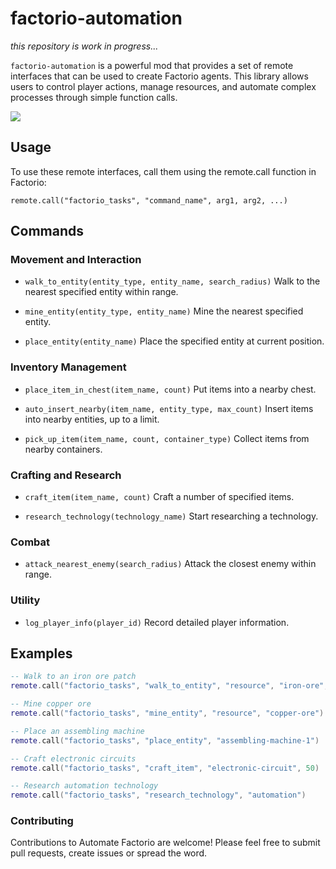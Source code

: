 # factorio-automation
<i>this repository is work in progress...</i>

```factorio-automation``` is a powerful mod that provides a set of remote interfaces that can be used to create Factorio agents. This library allows users to control player actions, manage resources, and automate complex processes through simple function calls.

<div>
    <img src="image.jpeg"/>
</div>

## Usage
To use these remote interfaces, call them using the remote.call function in Factorio:
```
remote.call("factorio_tasks", "command_name", arg1, arg2, ...)
```

## Commands

### Movement and Interaction
- `walk_to_entity(entity_type, entity_name, search_radius)`
  Walk to the nearest specified entity within range.

- `mine_entity(entity_type, entity_name)`
  Mine the nearest specified entity.

- `place_entity(entity_name)`
  Place the specified entity at current position.

### Inventory Management
- `place_item_in_chest(item_name, count)`
  Put items into a nearby chest.

- `auto_insert_nearby(item_name, entity_type, max_count)`
  Insert items into nearby entities, up to a limit.

- `pick_up_item(item_name, count, container_type)`
  Collect items from nearby containers.

### Crafting and Research
- `craft_item(item_name, count)`
  Craft a number of specified items.

- `research_technology(technology_name)`
  Start researching a technology.

### Combat
- `attack_nearest_enemy(search_radius)`
  Attack the closest enemy within range.

### Utility
- `log_player_info(player_id)`
  Record detailed player information.

## Examples
```lua
-- Walk to an iron ore patch
remote.call("factorio_tasks", "walk_to_entity", "resource", "iron-ore", 50)

-- Mine copper ore
remote.call("factorio_tasks", "mine_entity", "resource", "copper-ore")

-- Place an assembling machine
remote.call("factorio_tasks", "place_entity", "assembling-machine-1")

-- Craft electronic circuits
remote.call("factorio_tasks", "craft_item", "electronic-circuit", 50)

-- Research automation technology
remote.call("factorio_tasks", "research_technology", "automation")
```

### Contributing
Contributions to Automate Factorio are welcome! Please feel free to submit pull requests, create issues or spread the word.